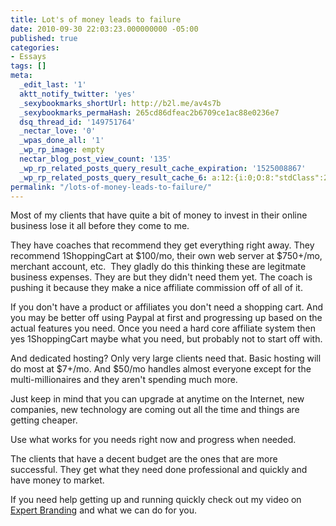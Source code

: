 ```yaml
---
title: Lot's of money leads to failure
date: 2010-09-30 22:03:23.000000000 -05:00
published: true
categories:
- Essays
tags: []
meta:
  _edit_last: '1'
  aktt_notify_twitter: 'yes'
  _sexybookmarks_shortUrl: http://b2l.me/av4s7b
  _sexybookmarks_permaHash: 265cd86dfeac2b6709ce1ac88e0236e7
  dsq_thread_id: '149751764'
  _nectar_love: '0'
  _wpas_done_all: '1'
  _wp_rp_image: empty
  nectar_blog_post_view_count: '135'
  _wp_rp_related_posts_query_result_cache_expiration: '1525008867'
  _wp_rp_related_posts_query_result_cache_6: a:12:{i:0;O:8:"stdClass":2:{s:7:"post_id";s:4:"2297";s:5:"score";s:17:"30.25262263052999";}i:1;O:8:"stdClass":2:{s:7:"post_id";s:4:"1403";s:5:"score";s:17:"23.17937907440146";}i:2;O:8:"stdClass":2:{s:7:"post_id";s:4:"1193";s:5:"score";s:18:"23.077380461585033";}i:3;O:8:"stdClass":2:{s:7:"post_id";s:4:"2271";s:5:"score";s:17:"22.89592275476361";}i:4;O:8:"stdClass":2:{s:7:"post_id";s:3:"309";s:5:"score";s:18:"20.049706086256048";}i:5;O:8:"stdClass":2:{s:7:"post_id";s:4:"1783";s:5:"score";s:17:"19.72404066539668";}i:6;O:8:"stdClass":2:{s:7:"post_id";s:3:"179";s:5:"score";s:17:"19.35581430935862";}i:7;O:8:"stdClass":2:{s:7:"post_id";s:3:"369";s:5:"score";s:17:"19.25823398100579";}i:8;O:8:"stdClass":2:{s:7:"post_id";s:4:"1195";s:5:"score";s:17:"18.31828819328558";}i:9;O:8:"stdClass":2:{s:7:"post_id";s:3:"279";s:5:"score";s:17:"16.74073091185521";}i:10;O:8:"stdClass":2:{s:7:"post_id";s:4:"7786";s:5:"score";s:18:"16.699173128454518";}i:11;O:8:"stdClass":2:{s:7:"post_id";s:4:"1811";s:5:"score";s:18:"16.643150583474448";}}
permalink: "/lots-of-money-leads-to-failure/"
---
```

Most of my clients that have quite a bit of money to invest in their online business lose it all before they come to me.

They have coaches that recommend they get everything right away. They recommend 1ShoppingCart at $100/mo, their own web server at $750+/mo, merchant account, etc.  They gladly do this thinking these are legitmate business expenses. They are but they didn't need them yet. The coach is pushing it because they make a nice affiliate commission off of all of it.

If you don't have a product or affiliates you don't need a shopping cart. And you may be better off using Paypal at first and progressing up based on the actual features you need. Once you need a hard core affiliate system then yes 1ShoppingCart maybe what you need, but probably not to start off with.

And dedicated hosting? Only very large clients need that. Basic hosting will do most at $7+/mo. And $50/mo handles almost everyone except for the multi-millionaires and they aren't spending much more.

Just keep in mind that you can upgrade at anytime on the Internet, new companies, new technology are coming out all the time and things are getting cheaper.

Use what works for you needs right now and progress when needed.

The clients that have a decent budget are the ones that are more successful. They get what they need done professional and quickly and have money to market.

If you need help getting up and running quickly check out my video on <a href="https://christopher-sherrod.blisslifepress.com/branding/" rel="nofollow">Expert Branding</a> and what we can do for you.</p>
